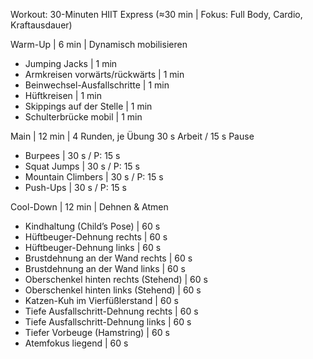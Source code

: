 Workout: 30-Minuten HIIT Express (≈30 min | Fokus: Full Body, Cardio, Kraftausdauer)

Warm-Up | 6 min | Dynamisch mobilisieren
- Jumping Jacks | 1 min  
- Armkreisen vorwärts/rückwärts | 1 min  
- Beinwechsel-Ausfallschritte | 1 min  
- Hüftkreisen | 1 min  
- Skippings auf der Stelle | 1 min  
- Schulterbrücke mobil | 1 min  

Main | 12 min | 4 Runden, je Übung 30 s Arbeit / 15 s Pause
- Burpees | 30 s / P: 15 s  
- Squat Jumps | 30 s / P: 15 s  
- Mountain Climbers | 30 s / P: 15 s  
- Push-Ups | 30 s / P: 15 s  

Cool-Down | 12 min | Dehnen & Atmen
- Kindhaltung (Child’s Pose) | 60 s  
- Hüftbeuger-Dehnung rechts | 60 s  
- Hüftbeuger-Dehnung links | 60 s  
- Brustdehnung an der Wand rechts | 60 s  
- Brustdehnung an der Wand links | 60 s  
- Oberschenkel hinten rechts (Stehend) | 60 s  
- Oberschenkel hinten links (Stehend) | 60 s  
- Katzen-Kuh im Vierfüßlerstand | 60 s  
- Tiefe Ausfallschritt-Dehnung rechts | 60 s  
- Tiefe Ausfallschritt-Dehnung links | 60 s  
- Tiefer Vorbeuge (Hamstring) | 60 s  
- Atemfokus liegend | 60 s  